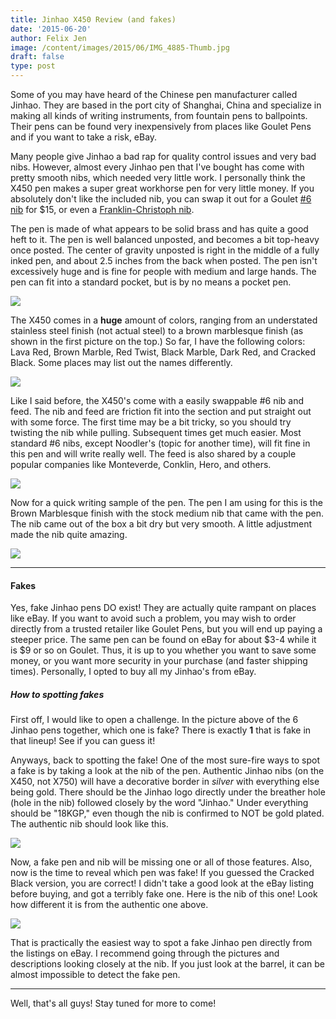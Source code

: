 ```yaml
---
title: Jinhao X450 Review (and fakes)
date: '2015-06-20'
author: Felix Jen
image: /content/images/2015/06/IMG_4885-Thumb.jpg
draft: false
type: post
---
```

Some of you may have heard of the Chinese pen manufacturer called Jinhao. They are based in the port city of Shanghai, China and specialize in making all kinds of writing instruments, from fountain pens to ballpoints. Their pens can be found very inexpensively from places like Goulet Pens and if you want to take a risk, eBay.

Many people give Jinhao a bad rap for quality control issues and very bad nibs. However, almost every Jinhao pen that I've bought has come with pretty smooth nibs, which needed very little work. I personally think the X450 pen makes a super great workhorse pen for very little money. If you absolutely don't like the included nib, you can swap it out for a Goulet [#6 nib](http://www.gouletpens.com/gpc-nib6-tt/p/GPC-Nib6-TT) for $15, or even a [Franklin-Christoph nib](http://www.franklin-christoph.com/fountain-pen-nibs.html). 

The pen is made of what appears to be solid brass and has quite a good heft to it. The pen is well balanced unposted, and becomes a bit top-heavy once posted. The center of gravity unposted is right in the middle of a fully inked pen, and about 2.5 inches from the back when posted. The pen isn't excessively huge and is fine for people with medium and large hands. The pen can fit into a standard pocket, but is by no means a pocket pen. 

![](/content/images/2015/06/IMG_4888-1.jpg)

The X450 comes in a **huge** amount of colors, ranging from an understated stainless steel finish (not actual steel) to a brown marblesque finish (as shown in the first picture on the top.) So far, I have the following colors: Lava Red, Brown Marble, Red Twist, Black Marble, Dark Red, and Cracked Black. Some places may list out the names differently.

![](/content/images/2015/06/IMG_4886-2.jpg)

Like I said before, the X450's come with a easily swappable #6 nib and feed. The nib and feed are friction fit into the section and put straight out with some force. The first time may be a bit tricky, so you should try twisting the nib while pulling. Subsequent times get much easier. Most standard #6 nibs, except Noodler's (topic for another time), will fit fine in this pen and will write really well. The feed is also shared by a couple popular companies like Monteverde, Conklin, Hero, and others. 

![](/content/images/2015/06/IMG_4889-1.jpg)

Now for a quick writing sample of the pen. The pen I am using for this is the Brown Marblesque finish with the stock medium nib that came with the pen. The nib came out of the box a bit dry but very smooth. A little adjustment made the nib quite amazing.

![](/content/images/2015/06/Writing-Sample.png)

---

#### Fakes

Yes, fake Jinhao pens DO exist! They are actually quite rampant on places like eBay. If you want to avoid such a problem, you may wish to order directly from a trusted retailer like Goulet Pens, but you will end up paying a steeper price. The same pen can be found on eBay for about $3-4 while it is $9 or so on Goulet. Thus, it is up to you whether you want to save some money, or you want more security in your purchase (and faster shipping times). Personally, I opted to buy all my Jinhao's from eBay.

##### How to spotting fakes

First off, I would like to open a challenge. In the picture above of the 6 Jinhao pens together, which one is fake? There is exactly **1** that is fake in that lineup! See if you can guess it!

Anyways, back to spotting the fake! One of the most sure-fire ways to spot a fake is by taking a look at the nib of the pen. Authentic Jinhao nibs (on the X450, not X750) will have a decorative border in *silver* with everything else being gold. There should be the Jinhao logo directly under the breather hole (hole in the nib) followed closely by the word "Jinhao." Under everything should be "18KGP," even though the nib is confirmed to NOT be gold plated. The authentic nib should look like this. 

![](/content/images/2015/06/IMG_2307-2.jpg)

Now, a fake pen and nib will be missing one or all of those features. Also, now is the time to reveal which pen was fake! If you guessed the Cracked Black version, you are correct! I didn't take a good look at the eBay listing before buying, and got a terribly fake one. Here is the nib of this one! Look how different it is from the authentic one above.

![](/content/images/2015/06/IMG_2309.jpg)

That is practically the easiest way to spot a fake Jinhao pen directly from the listings on eBay. I recommend going through the pictures and descriptions looking closely at the nib. If you just look at the barrel, it can be almost impossible to detect the fake pen.

---

Well, that's all guys! Stay tuned for more to come!

